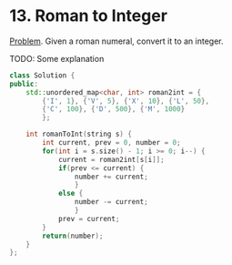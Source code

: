 # 13. Roman to Integer

[Problem](https://leetcode.com/problems/roman-to-integer/description/). Given a roman numeral, convert it to an integer.

TODO: Some explanation

```c++
class Solution {
public:
    std::unordered_map<char, int> roman2int = {
        {'I', 1}, {'V', 5}, {'X', 10}, {'L', 50},
        {'C', 100}, {'D', 500}, {'M', 1000}
        };

    int romanToInt(string s) {
        int current, prev = 0, number = 0;
        for(int i = s.size() - 1; i >= 0; i--) {
            current = roman2int[s[i]];
            if(prev <= current) {
                number += current;
                }
            else {
                number -= current;
                }
            prev = current;
        }
        return(number);
    }
};
```
